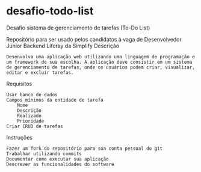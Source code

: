 # desafio-todo-list
Desafio sistema de gerenciamento de tarefas (To-Do List)

Repositório para ser usado pelos candidatos à vaga de Desenvolvedor Júnior Backend Liferay da Simplify
Descrição

    Desenvolva uma aplicação web utilizando uma linguagem de programação e um framework de sua escolha. A aplicação deve consistir em um sistema de gerenciamento de tarefas, onde os usuários podem criar, visualizar, editar e excluir tarefas.

Requisitos

    Usar banco de dados
    Campos mínimos da entidade de tarefa
        Nome
        Descrição
        Realizado
        Prioridade
    Criar CRUD de tarefas

Instruções

    Fazer um fork do repositório para sua conta pessoal do git
    Trabalhar utilizando commits
    Documentar como executar sua aplicação
    Descrever as funcionalidades do software
